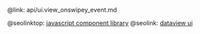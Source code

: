 @link: api/ui.view_onswipey_event.md

@seolinktop: [javascript component library](https://webix.com)
@seolink: [dataview ui](https://webix.com/widget/dataview/)